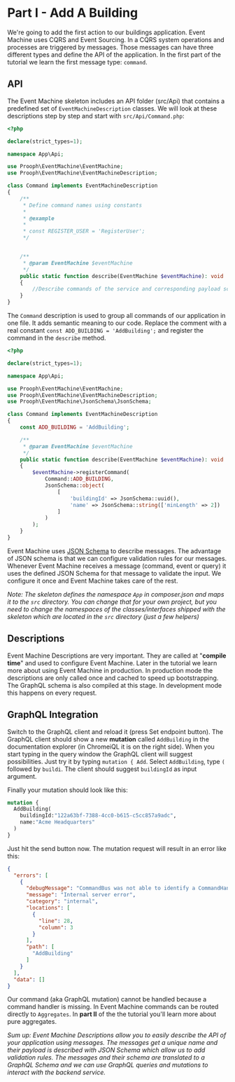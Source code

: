 # Part I - Add A Building

We're going to add the first action to our buildings application. Event Machine uses CQRS and Event Sourcing.
In a CQRS system operations and processes are triggered by messages. Those messages can have three different types and
define the API of the application. In the first part of the tutorial we learn the first message type: `command`.

## API

The Event Machine skeleton includes an API folder (src/Api) that contains a predefined set of `EventMachineDescription` classes.
We will look at these descriptions step by step and start with `src/Api/Command.php`:

```php
<?php

declare(strict_types=1);

namespace App\Api;

use Prooph\EventMachine\EventMachine;
use Prooph\EventMachine\EventMachineDescription;

class Command implements EventMachineDescription
{
    /**
     * Define command names using constants
     *
     * @example
     *
     * const REGISTER_USER = 'RegisterUser';
     */


    /**
     * @param EventMachine $eventMachine
     */
    public static function describe(EventMachine $eventMachine): void
    {
        //Describe commands of the service and corresponding payload schema (used for input validation)
    }
}

```

The `Command` description is used to group all commands of our application in one file. It adds semantic meaning to our
code. Replace the comment with a real constant `const ADD_BUILDING = 'AddBuilding';` and register the command in the
`describe` method.

```php
<?php

declare(strict_types=1);

namespace App\Api;

use Prooph\EventMachine\EventMachine;
use Prooph\EventMachine\EventMachineDescription;
use Prooph\EventMachine\JsonSchema\JsonSchema;

class Command implements EventMachineDescription
{
    const ADD_BUILDING = 'AddBuilding';

    /**
     * @param EventMachine $eventMachine
     */
    public static function describe(EventMachine $eventMachine): void
    {
        $eventMachine->registerCommand(
            Command::ADD_BUILDING,
            JsonSchema::object(
                [
                    'buildingId' => JsonSchema::uuid(),
                    'name' => JsonSchema::string(['minLength' => 2])
                ]
            )
        );
    }
}

```
Event Machine uses [JSON Schema](http://json-schema.org/) to describe messages.
The advantage of JSON schema is that we can configure validation rules for our messages. Whenever Event Machine receives a message
(command, event or query) it uses the defined JSON Schema for that message to validate the input. We configure it once
and Event Machine takes care of the rest.

*Note: The skeleton defines the namespace `App` in composer.json and maps it to the `src` directory. You can change that for your own project, but
you need to change the namespaces of the classes/interfaces shipped with the skeleton which are located in the `src` directory (just a few helpers)*

## Descriptions

Event Machine Descriptions are very important. They are called at "**compile time**" and used to configure Event Machine.
Later in the tutorial we learn more about using Event Machine in production. In production mode the descriptions are only
called once and cached to speed up bootstrapping.
The GraphQL schema is also compiled at this stage. In development mode this happens on every request. 

## GraphQL Integration

Switch to the GraphQL client and reload it (press Set endpoint button).
The GraphQL client should show a new **mutation** called `AddBuilding` in the documentation explorer (in ChromeiQL it is on the right side).
When you start typing in the query window the GraphQL client will suggest possibilities. Just try it by typing `mutation { Add`.
Select `AddBuilding`, type `(` followed by `buildi`. The client should suggest `buildingId` as input argument.

Finally your mutation should look like this:

```graphql
mutation {
  AddBuilding(
    buildingId:"122a63bf-7388-4cc0-b615-c5cc857a9adc",
    name:"Acme Headquarters"
  )
}
``` 
Just hit the send button now. The mutation request will result in an error like this:

```json
{
  "errors": [
    {
      "debugMessage": "CommandBus was not able to identify a CommandHandler for command AddBuilding",
      "message": "Internal server error",
      "category": "internal",
      "locations": [
        {
          "line": 28,
          "column": 3
        }
      ],
      "path": [
        "AddBuilding"
      ]
    }
  ],
  "data": []
}
```

Our command (aka GraphQL mutation) cannot be handled because a command handler is missing. In Event Machine 
commands can be routed directly to `Aggregates`. 
In **part II** of the the tutorial you'll learn more about pure aggregates.

*Sum up: Event Machine Descriptions allow you to easily describe the API of your application using messages. The messages get
a unique name and their payload is described with JSON Schema which allow us to add validation rules. The messages and their
schema are translated to a GraphQL Schema and we can use GraphQL queries and mutations to interact with the backend
service.*










